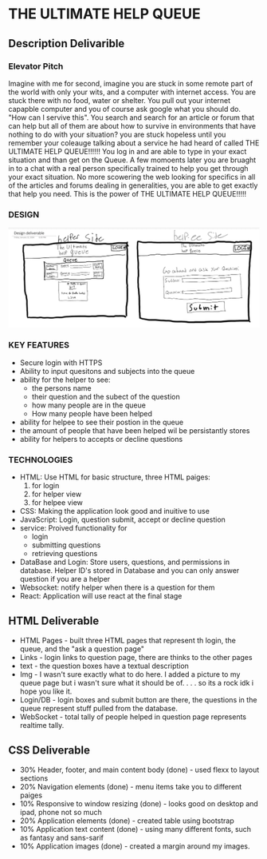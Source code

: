 # THE ULTIMATE HELP QUEUE
## Description Delivarible
### Elevator Pitch
Imagine with me for second, imagine you are stuck in some remote part of the world with only your wits, and a computer with internet access. You are stuck there with no food, water or shelter. You pull out your internet capapble computer and you of course ask google what you should do. "How can I servive this". You search and search for an article or forum that can help but all of them are about how to survive in environments that have nothing to do with your situation? you are stuck hopeless until you remember your coleauge talking about a service he had heard of called THE ULTIMATE HELP QUEUE!!!!!! You log in and are able to type in your exact situation and than get on the Queue. A few momoents later you are bruaght in to a chat with a real person specifically trained to help you get through your exact situation. No more scowering the web looking for specifics in all of the articles and forums dealing in generalities, you are able to get exactly that help you need. This is the power of THE ULTIMATE HELP QUEUE!!!!!

### DESIGN
![Here is a picture of the basic design for my web paige, for the both the helpee and helper view.](/DesignDeliverable.png)

### KEY FEATURES

* Secure login with HTTPS
* Ability to input quesitons and subjects into the queue
* ability for the helper to see:
    * the persons name
    * their question and the subect of the question
    * how many people are in the queue
    * How many people have been helped
* ability for helpee to see their postion in the queue
* the amount of people that have been helped wil be persistantly stores
* ability for helpers to accepts or decline questions

### TECHNOLOGIES

* HTML: Use HTML for basic structure, three HTML paiges:
    1. for login
    2. for helper view
    3. for helpee view
* CSS: Making the application look good and inuitive to use
* JavaScript: Login, question submit, accept or decline question
* service: Proived functionality for 
    * login
    * submitting questions
    * retrieving questions
* DataBase and Login: Store users, questions, and permissions in database. Helper ID's stored in Database and you can only 
answer question if you are a helper
* Websocket: notify helper when there is a question for them
* React: Application will use react at the final stage

## HTML Deliverable 
* HTML Pages - built three HTML pages that represent th login, the queue, and the "ask a question page"
* Links - login links to question page, there are thinks to the other pages
* text - the question boxes have a textual description
* Img - I wasn't sure exactly what to do here. I added a picture to my queue page but i wasn't sure what it should be of. . . . so its a rock idk i hope you like it.
* Login/DB - login boxes and submit button are there, the questions in the queue represent stuff pulled from the database.
* WebSocket - total tally of people helped in question page represents realtime tally. 

## CSS Deliverable
* 30% Header, footer, and main content body (done) - used flexx to layout sections
* 20% Navigation elements (done) - menu items take you to different paiges
* 10% Responsive to window resizing (done) - looks good on desktop and ipad, phone not so much
* 20% Application elements (done) - created table using bootstrap
* 10% Application text content (done) - using many different fonts, such as fantasy and sans-sarif
* 10% Application images (done) - created a margin around my images. 